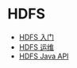 # HDFS

- [HDFS 入门](hdfs-quickstart.md)
- [HDFS 运维](hdfs-ops.md)
- [HDFS Java API](hdfs-java-api.md)
